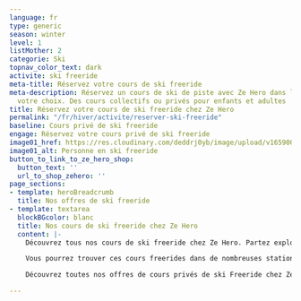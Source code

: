 ```yaml
---
language: fr
type: generic
season: winter
level: 1
listMother: 2
categorie: Ski
topnav_color_text: dark
activite: ski freeride
meta-title: Réservez votre cours de ski freeride
meta-description: Réservez un cours de ski de piste avec Ze Hero dans la station de
  votre choix. Des cours collectifs ou privés pour enfants et adultes
title: Réservez votre cours de ski freeride chez Ze Hero
permalink: "/fr/hiver/activite/reserver-ski-freeride"
baseline: Cours privé de ski freeride
engage: Réservez votre cours privé de ski freeride
image01_href: https://res.cloudinary.com/deddrj0yb/image/upload/v1659001495/website/winter/A04-13-113.jpg
image01_alt: Personne en ski freeride
button_to_link_to_ze_hero_shop:
  button_text: ''
  url_to_shop_zehero: ''
page_sections:
- template: heroBreadcrumb
  title: Nos offres de ski freeride
- template: textarea
  blockBGcolor: blanc
  title: Nos cours de ski freeride chez Ze Hero
  content: |-
    Découvrez tous nos cours de ski freeride chez Ze Hero. Partez explorer les pentes vierges et la neige fraîche. Tracez vos virages en poudreuse et profitez de descente fabuleuse. Que vous soyez débutant, confirmé ou expert, les moniteurs vous accompagneront selon vos envies et votre niveau. Vous pourrez alors découvrir cette discipline ou aller dans les plus beaux freerides de la station. Vous apprendrez également la meilleure technique afin d'être à l'aise dans toutes les pentes. Votre moniteur vous enseignera également tous les conseils de sécurité comme la recherche avec un DVA, avec la sonde et d'utiliser la pelle.

    Vous pourrez trouver ces cours freerides dans de nombreuses stations tels que Val Thorens, Les Menuires, Val d'Isère, Tignes, Courchevel, Méribel et l'Alpe d'Huez.

    Découvrez toutes nos offres de cours privés de ski Freeride chez Ze Hero :

---
```

